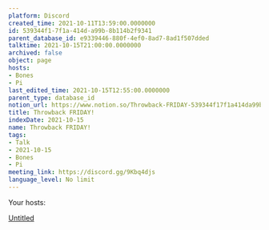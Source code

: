 ```yaml
---
platform: Discord
created_time: 2021-10-11T13:59:00.0000000
id: 539344f1-7f1a-414d-a99b-8b114b2f9341
parent_database_id: e9339446-880f-4ef0-8ad7-8ad1f507dded
talktime: 2021-10-15T21:00:00.0000000
archived: false
object: page
hosts:
- Bones
- Pi
last_edited_time: 2021-10-15T12:55:00.0000000
parent_type: database_id
notion_url: https://www.notion.so/Throwback-FRIDAY-539344f17f1a414da99b8b114b2f9341
title: Throwback FRIDAY!
indexDate: 2021-10-15
name: Throwback FRIDAY!
tags:
- Talk
- 2021-10-15
- Bones
- Pi
meeting_link: https://discord.gg/9Kbq4djs
language_level: No limit
---
```




Your hosts:

[Untitled](https://www.notion.so/482e61b02b9c4456b2b4fe86bb7544c6)   





